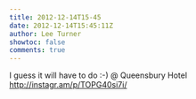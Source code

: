 ```yaml
---
title: 2012-12-14T15-45
date: 2012-12-14T15:45:11Z
author: Lee Turner
showtoc: false
comments: true
---
```


I guess it will have to do :-) @ Queensbury Hotel http://instagr.am/p/TOPG40si7i/


